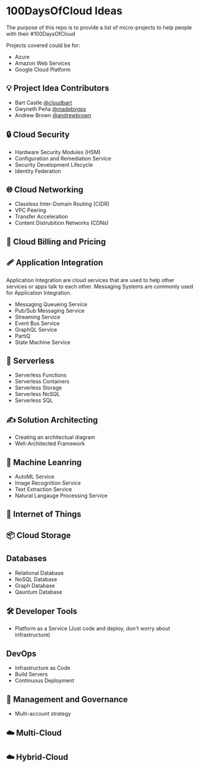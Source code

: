 # 100DaysOfCloud Ideas

The purpose of this repo is to provide a list of micro-projects to help people with their #100DaysOfCloud

Projects covered could be for:
* Azure
* Amazon Web Services
* Google Cloud Platform

## 💡 Project Idea Contributors

* Bart Castle [@cloudbart](https://twitter.com/cloudbart)
* Gwyneth Peña [@madebygps](https://twitter.com/madebygps)
* Andrew Brown [@andrewbrown](https://twitter.com/andrewbrown)

## 🔒 Cloud Security

* Hardware Security Modules (HSM)
* Configuration and Remediation Service 
* Security Development Lifecycle
* Identity Federation

## 🌐 Cloud Networking

* Classless Inter-Domain Routing (CIDR)
* VPC Peering
* Transfer Acceleration
* Content Distrubition Networks (CDNs)

## 🧾 Cloud Billing and Pricing

## 🩹 Application Integration

Application Integration are cloud services that are used to help other services or apps talk to each other.
Messaging Systems are commonly used for Application Integration.

* Messaging Queueing Service
* Pub/Sub Messaging Service
* Streaming Service
* Event Bus Service
* GraphQL Service
* PartiQ
* State Machine Service

## 🐹 Serverless

* Serverless Functions
* Serverless Containers
* Serverless Storage
* Serverless NoSQL
* Serverless SQL

## ✍️ Solution Architecting

* Creating an architectual diagram
* Well-Architected Framework

## 🤖 Machine Leanring

* AutoML Service
* Image Recognition Service
* Text Extraction Service
* Natural Langauge Processing Service

## 📱 Internet of Things

## 📦 Cloud Storage

## Databases
* Relational Database
* NoSQL Database
* Graph Database
* Qauntum Database

## 🛠️ Developer Tools

* Platform as a Service (Just code and deploy, don't worry about infrastructure)

## DevOps

* Infrastructure as Code
* Build Servers
* Continuous Deployment

## 👔 Management and Governance

* Multi-account strategy

## ☁️ Multi-Cloud

## ☁️ Hybrid-Cloud

